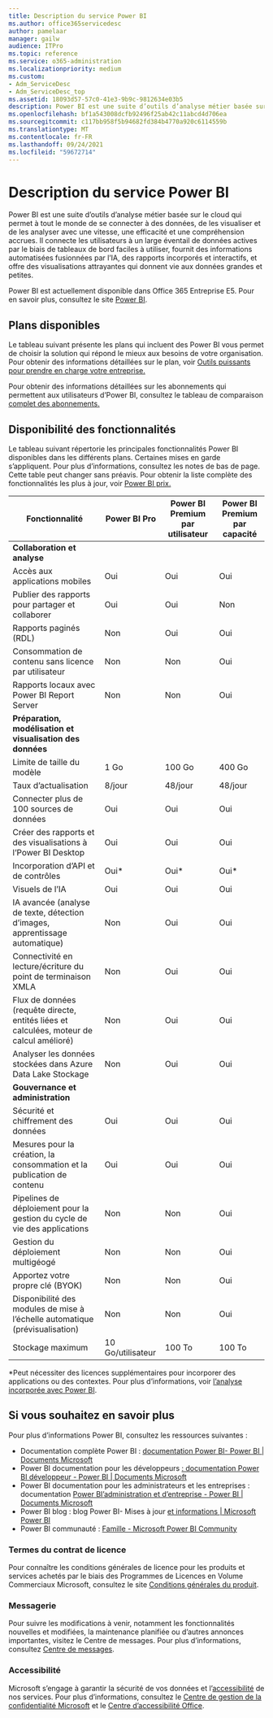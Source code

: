 ```yaml
---
title: Description du service Power BI
ms.author: office365servicedesc
author: pamelaar
manager: gailw
audience: ITPro
ms.topic: reference
ms.service: o365-administration
ms.localizationpriority: medium
ms.custom:
- Adm_ServiceDesc
- Adm_ServiceDesc_top
ms.assetid: 18093d57-57c0-41e3-9b9c-9812634e03b5
description: Power BI est une suite d’outils d’analyse métier basée sur le cloud qui permet à tout le monde de se connecter à des données, de les visualiser et de les analyser avec une vitesse, une efficacité et une compréhension accrues. Ce service connecte les utilisateurs à un large éventail de données actives par le biais de tableaux de bord faciles d'utilisation, fournit des rapports interactifs et propose des affichages attrayants qui donnent vie aux données.
ms.openlocfilehash: bf1a543008dcfb92496f25ab42c11abcd4d706ea
ms.sourcegitcommit: c117bb958f5b94682fd384b4770a920c6114559b
ms.translationtype: MT
ms.contentlocale: fr-FR
ms.lasthandoff: 09/24/2021
ms.locfileid: "59672714"
---
```

# <a name="power-bi-service-description"></a>Description du service Power BI

Power BI est une suite d’outils d’analyse métier basée sur le cloud qui permet à tout le monde de se connecter à des données, de les visualiser et de les analyser avec une vitesse, une efficacité et une compréhension accrues. Il connecte les utilisateurs à un large éventail de données actives par le biais de tableaux de bord faciles à utiliser, fournit des informations automatisées fusionnées par l’IA, des rapports incorporés et interactifs, et offre des visualisations attrayantes qui donnent vie aux données grandes et petites.

Power BI est actuellement disponible dans Office 365 Entreprise E5. Pour en savoir plus, consultez le site [Power BI](https://powerbi.microsoft.com).

## <a name="available-plans"></a>Plans disponibles

Le tableau suivant présente les plans qui incluent des Power BI vous permet de choisir la solution qui répond le mieux aux besoins de votre organisation. Pour obtenir des informations détaillées sur le plan, voir [Outils puissants pour prendre en charge votre entreprise.](https://www.microsoft.com/microsoft-365/enterprise/compare-office-365-plans)

Pour obtenir des informations détaillées sur les abonnements qui permettent aux utilisateurs d’Power BI, consultez le tableau de comparaison [complet des abonnements.](https://www.microsoft.com/microsoft-365/compare-microsoft-365-enterprise-plans)

## <a name="feature-availability"></a>Disponibilité des fonctionnalités

Le tableau suivant répertorie les principales fonctionnalités Power BI disponibles dans les différents plans. Certaines mises en garde s’appliquent. Pour plus d’informations, consultez les notes de bas de page. Cette table peut changer sans préavis. Pour obtenir la liste complète des fonctionnalités les plus à jour, voir [Power BI prix.](https://powerbi.microsoft.com/pricing/)

| Fonctionnalité | Power BI Pro | Power BI Premium par utilisateur | Power BI Premium par capacité |
|---------|--------------|---------------------------|-------------------------------|
| **Collaboration et analyse** | | | |
| Accès aux applications mobiles | Oui | Oui | Oui |
| Publier des rapports pour partager et collaborer | Oui | Oui | Non |
| Rapports paginés (RDL) | Non | Oui | Oui |
| Consommation de contenu sans licence par utilisateur | Non | Non | Oui |
| Rapports locaux avec Power BI Report Server | Non | Non | Oui |
| **Préparation, modélisation et visualisation des données** | | | |
| Limite de taille du modèle | 1 Go | 100 Go | 400 Go |
| Taux d’actualisation | 8/jour | 48/jour | 48/jour |
| Connecter plus de 100 sources de données | Oui | Oui | Oui |
| Créer des rapports et des visualisations à l’Power BI Desktop | Oui | Oui | Oui |
| Incorporation d’API et de contrôles | Oui* | Oui* | Oui* |
| Visuels de l’IA | Oui | Oui | Oui |
| IA avancée (analyse de texte, détection d’images, apprentissage automatique) | Non | Oui | Oui |
| Connectivité en lecture/écriture du point de terminaison XMLA | Non | Oui | Oui |
| Flux de données (requête directe, entités liées et calculées, moteur de calcul amélioré) | Non | Oui | Oui |
| Analyser les données stockées dans Azure Data Lake Stockage | Non | Oui | Oui |
| **Gouvernance et administration** | | | |
| Sécurité et chiffrement des données | Oui | Oui | Oui |
| Mesures pour la création, la consommation et la publication de contenu | Oui | Oui | Oui |
| Pipelines de déploiement pour la gestion du cycle de vie des applications | Non | Non | Oui |
| Gestion du déploiement multigéogé | Non | Non | Oui |
| Apportez votre propre clé (BYOK) | Non | Non | Oui |
| Disponibilité des modules de mise à l’échelle automatique (prévisualisation) | Non | Non | Oui |
| Stockage maximum | 10 Go/utilisateur | 100 To | 100 To |

*Peut nécessiter des licences supplémentaires pour incorporer des applications ou des contextes. Pour plus d’informations, voir [l’analyse incorporée avec Power BI](/power-bi/developer/embedded/embedding).

## <a name="learn-more"></a>Si vous souhaitez en savoir plus

Pour plus d’informations Power BI, consultez les ressources suivantes :

- Documentation complète Power BI : [documentation Power BI- Power BI | Documents Microsoft](/power-bi/)
- Power BI documentation pour les développeurs [: documentation Power BI développeur - Power BI | Documents Microsoft](/power-bi/developer/)
- Power BI documentation pour les administrateurs et les entreprises : documentation [Power BI’administration et d’entreprise - Power BI | Documents Microsoft](/power-bi/admin/)
- Power BI blog : blog Power BI- Mises à jour [et informations | Microsoft Power BI](https://powerbi.microsoft.com/blog/)
- Power BI communauté : [Famille - Microsoft Power BI Community](https://community.powerbi.com/)

### <a name="licensing-terms"></a>Termes du contrat de licence

Pour connaître les conditions générales de licence pour les produits et services achetés par le biais des Programmes de Licences en Volume Commerciaux Microsoft, consultez le site [Conditions générales du produit](https://www.microsoft.com/licensing/terms/). 

### <a name="messaging"></a>Messagerie

Pour suivre les modifications à venir, notamment les fonctionnalités nouvelles et modifiées, la maintenance planifiée ou d’autres annonces importantes, visitez le Centre de messages. Pour plus d’informations, consultez [Centre de messages](/microsoft-365/admin/manage/message-center).

### <a name="accessibility"></a>Accessibilité

Microsoft s’engage à garantir la sécurité de vos données et l’[accessibilité](https://www.microsoft.com/trust-center/compliance/accessibility) de nos services. Pour plus d’informations, consultez le [Centre de gestion de la confidentialité Microsoft](https://www.microsoft.com/trust-center) et le [Centre d’accessibilité Office](https://support.microsoft.com/office/office-accessibility-center-resources-for-people-with-disabilities-ecab0fcf-d143-4fe8-a2ff-6cd596bddc6d).
